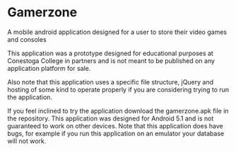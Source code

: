 # Gamerzone
A mobile android application designed for a user to store their video games and consoles

This application was a prototype designed for educational purposes at Conestoga College in partners and is not meant to be published on any application platform for sale.

Also note that this application uses a specific file structure, jQuery and hosting of some kind to operate properly if you are considering trying to run the application.

If you feel inclined to try the application download the gamerzone.apk file in the repository.  This application was designed for Android 5.1 and is not guaranteed to work on other devices.  Note that this application does have bugs, for example if you run this application on an emulator your database will not work.
